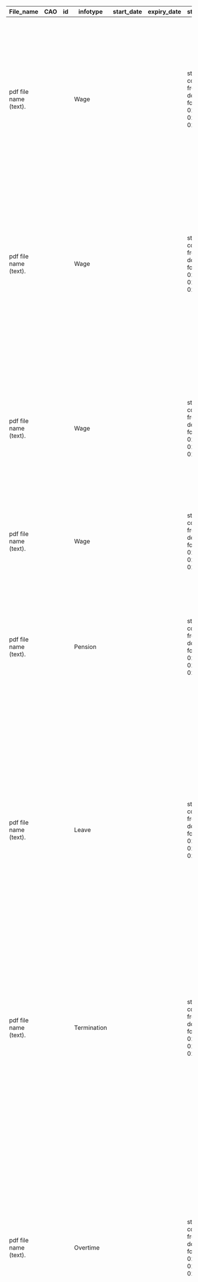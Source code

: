 | File_name | CAO | id | infotype | start_date | expiry_date | start_date_contract | expiry_date_contract | date_of_formal_notification | TTW | jobgroup | salary_1 | salary_1_unit | salary_1_startdate | salary_increment_1 | salary_2 | salary_2_unit | salary_2_startdate | salary_increment_2 | salary_3 | salary_3_unit | salary_3_startdate | salary_increment_3 | salary_4 | salary_4_unit | salary_4_startdate | salary_increment_4 | salary_5 | salary_5_unit | salary_5_startdate | salary_increment_5 | salary_6 | salary_6_unit | salary_6_startdate | salary_increment_6 | salary_7 | salary_7_unit | salary_7_startdate | salary_increment_7 | more_salaries | salary_note | salary_age_group | pension_premium_basic | pension_premium_plus | retire_age_basic | retire_age_plus | pension_age_group | maternity_leave | maternity_pay | maternity_note | vacation_time | vacation_unit | vacation_note | term_period_employer | term_employer_note | term_period_worker | term_worker_note | probation_period | probation_note | overtime_compensation | max_hrs | min_hrs | shift_compensation | overtime_allowance_min | overtime_allowance_max | training |
| --- | --- | --- | --- | --- | --- | --- | --- | --- | --- | --- | --- | --- | --- | --- | --- | --- | --- | --- | --- | --- | --- | --- | --- | --- | --- | --- | --- | --- | --- | --- | --- | --- | --- | --- | --- | --- | --- | --- | --- | --- | --- | --- | --- | --- | --- | --- | --- | --- | --- | --- | --- | --- | --- | --- | --- | --- | --- | --- | --- | --- | --- | --- | --- | --- | --- |
| pdf file name (text). |  |  | Wage |  |  | start date of contract usually on front page (date in dd/mm/yyyy format). Ex: 01/04/2019; 01/01/2017; 01/07/2018 | end date of contract usually on front page (date in dd/mm/yyyy format). Ex: 31/01/2023; 31/03/2019; 28/02/2014 |  | In pdf file name. (boolean: Yes/No). Ex: Yes; No | all information about first jobgroup. Often mentioned in wage table as column titles (number or text). Ex: I=Statutory minimum wage (WML); F-21-5; 65-12-57 | Salary of the first job group listed in the first wage table. This is usually the first wage in that table. (number). Ex: 13,17; 21,59; 9,58 | Unit of the salary values in the first wage table. (text). Ex: hourly; monthly | start date of first wage table (date in dd/mm/yyyy format). Ex: 01/01/2018; 01/01/2017; 01/07/2010 | Percentage increase of salaries in the first wage table. (number with % - may appear outside the table, often near the Dutch words for increase such as “verhoging” or “loonsverhoging”). Ex: 1%; 3%; 10,5% | Salary of the first job group listed in the second wage table. This is usually the first wage in that table. (number). Ex: 13,17; 21,59; 9,58 | Unit of the salary values in the second wage table. (text). Ex: hourly; monthly | start date of second wage table (date in dd/mm/yyyy format). Ex: 01/01/2018; 01/01/2017; 01/07/2010 | Percentage increase of salaries in the second wage table. (number with % - may appear outside the table, often near the Dutch words for increase such as “verhoging” or “loonsverhoging”). Ex: 1%; 3%; 10,5% | Salary of the first job group listed in the third wage table. This is usually the first wage in that table. (number). Ex: 13,17; 21,59; 9,58 | Unit of the salary values in the third wage table. (text). Ex: hourly; monthly | start date of third wage table (date in dd/mm/yyyy format). Ex: 01/01/2018; 01/01/2017; 01/07/2010 | Percentage increase of salaries in the third wage table. (number with % - may appear outside the table, often near the Dutch words for increase such as “verhoging” or “loonsverhoging”). Ex: 1%; 3%; 10,5% | Salary of the first job group listed in the fourth wage table. This is usually the first wage in that table. (number). Ex: 13,17; 21,59; 9,58 | Unit of the salary values in the fourth wage table. (text). Ex: hourly; monthly | start date of fourth wage table (date in dd/mm/yyyy format). Ex: 01/01/2018; 01/01/2017; 01/07/2010 | Percentage increase of salaries in the fourth wage table. (number with % - may appear outside the table, often near the Dutch words for increase such as “verhoging” or “loonsverhoging”). Ex: 1%; 3%; 10,5% | Salary of the first job group listed in the fifth wage table. This is usually the first wage in that table. (number). Ex: 13,17; 21,59; 9,58 | Unit of the salary values in the fifth wage table. (text). Ex: hourly; monthly | start date of fifth wage table (date in dd/mm/yyyy format). Ex: 01/01/2018; 01/01/2017; 01/07/2010 | Percentage increase of salaries in the fifth wage table. (number with % - may appear outside the table, often near the Dutch words for increase such as “verhoging” or “loonsverhoging”). Ex: 1%; 3%; 10,5% | Salary of the first job group listed in the sixth wage table. This is usually the first wage in that table. (number). Ex: 13,17; 21,59; 9,58 | Unit of the salary values in the sixth wage table. (text). Ex: hourly; monthly | start date of sixth wage table (date in dd/mm/yyyy format). Ex: 01/01/2018; 01/01/2017; 01/07/2010 | Percentage increase of salaries in the sixth wage table. (number with % - may appear outside the table, often near the Dutch words for increase such as “verhoging” or “loonsverhoging”). Ex: 1%; 3%; 10,5% | Salary of the first job group listed in the seventh wage table. This is usually the first wage in that table. (number). Ex: 13,17; 21,59; 9,58 | Unit of the salary values in the seventh wage table. (text). Ex: hourly; monthly | start date of seventh wage table (date in dd/mm/yyyy format). Ex: 01/01/2018; 01/01/2017; 01/07/2010 | Percentage increase of salaries in the seventh wage table (number with %). May appear outside the table, often near the Dutch words for increase such as “verhoging” or “loonsverhoging”. Ex: 1%; 3%; 10,5% | Does the CAO file contain additional basic/normal wage tables beyond the 7 already extracted? (Boolean: Yes/No). Ex: Yes; No | All additional context related to salary interpretation not covered in other fields (text). Ex: Youth salary scales phased out from 2014; Hourly wage = monthly salary / 156; Classification via FWG® system; Introductory salary scales abolished as of 2013 | Age group the salary tables apply to, considering only workers aged 21 and older (text). Ex: 21 years and older; 22 years and olders |  |  |  |  |  |  |  |  |  |  |  |  |  |  |  |  |  |  |  |  |  |  |  |  |
| pdf file name (text). |  |  | Wage |  |  | start date of contract usually on front page (date in dd/mm/yyyy format). Ex: 01/04/2019; 01/01/2017; 01/07/2018 | end date of contract usually on front page (date in dd/mm/yyyy format). Ex: 31/01/2023; 31/03/2019; 28/02/2014 |  | In pdf file name. (boolean: Yes/No). Ex: Yes; No | all information about second jobgroup. Often mentioned in wage table as column titles (number or text). Ex: I=Statutory minimum wage (WML); F-21-5; 65-12-57 | Salary of the second job group listed in the first wage table. This is usually the first wage in that table. (number). Ex: 13,17; 21,59; 9,58 | Unit of the salary values in the first wage table. (text). Ex: hourly; monthly | start date of first wage table (date in dd/mm/yyyy format). Ex: 01/01/2018; 01/01/2017; 01/07/2010 | Percentage increase of salaries in the first wage table. (number with % - may appear outside the table, often near the Dutch words for increase such as “verhoging” or “loonsverhoging”). Ex: 1%; 3%; 10,5% | Salary of the second job group listed in the second wage table. This is usually the first wage in that table. (number). Ex: 13,17; 21,59; 9,58 | Unit of the salary values in the second wage table. (text). Ex: hourly; monthly | start date of second wage table (date in dd/mm/yyyy format). Ex: 01/01/2018; 01/01/2017; 01/07/2010 | Percentage increase of salaries in the second wage table. (number with % - may appear outside the table, often near the Dutch words for increase such as “verhoging” or “loonsverhoging”). Ex: 1%; 3%; 10,5% | Salary of the second job group listed in the third wage table. This is usually the first wage in that table. (number). Ex: 13,17; 21,59; 9,58 | Unit of the salary values in the third wage table. (text). Ex: hourly; monthly | start date of third wage table (date in dd/mm/yyyy format). Ex: 01/01/2018; 01/01/2017; 01/07/2010 | Percentage increase of salaries in the third wage table. (number with % - may appear outside the table, often near the Dutch words for increase such as “verhoging” or “loonsverhoging”). Ex: 1%; 3%; 10,5% | Salary of the second job group listed in the fourth wage table. This is usually the first wage in that table. (number). Ex: 13,17; 21,59; 9,58 | Unit of the salary values in the fourth wage table. (text). Ex: hourly; monthly | start date of fourth wage table (date in dd/mm/yyyy format). Ex: 01/01/2018; 01/01/2017; 01/07/2010 | Percentage increase of salaries in the fourth wage table. (number with % - may appear outside the table, often near the Dutch words for increase such as “verhoging” or “loonsverhoging”). Ex: 1%; 3%; 10,5% | Salary of the second job group listed in the fifth wage table. This is usually the first wage in that table. (number). Ex: 13,17; 21,59; 9,58 | Unit of the salary values in the fifth wage table. (text). Ex: hourly; monthly | start date of fifth wage table (date in dd/mm/yyyy format). Ex: 01/01/2018; 01/01/2017; 01/07/2010 | Percentage increase of salaries in the fifth wage table. (number with % - may appear outside the table, often near the Dutch words for increase such as “verhoging” or “loonsverhoging”). Ex: 1%; 3%; 10,5% | Salary of the second job group listed in the sixth wage table. This is usually the first wage in that table. (number). Ex: 13,17; 21,59; 9,58 | Unit of the salary values in the sixth wage table. (text). Ex: hourly; monthly | start date of sixth wage table (date in dd/mm/yyyy format). Ex: 01/01/2018; 01/01/2017; 01/07/2010 | Percentage increase of salaries in the sixth wage table. (number with % - may appear outside the table, often near the Dutch words for increase such as “verhoging” or “loonsverhoging”). Ex: 1%; 3%; 10,5% | Salary of the second job group listed in the seventh wage table. This is usually the first wage in that table. (number). Ex: 13,17; 21,59; 9,58 | Unit of the salary values in the seventh wage table. (text). Ex: hourly; monthly | start date of seventh wage table (date in dd/mm/yyyy format). Ex: 01/01/2018; 01/01/2017; 01/07/2010 | Percentage increase of salaries in the seventh wage table (number with %). May appear outside the table, often near the Dutch words for increase such as “verhoging” or “loonsverhoging”. Ex: 1%; 3%; 10,5% | Does the CAO file contain additional basic/normal wage tables beyond the 7 already extracted? (Boolean: Yes/No). Ex: Yes; No | All additional context related to salary interpretation not covered in other fields (text). Ex: Youth salary scales phased out from 2014; Hourly wage = monthly salary / 156; Classification via FWG® system; Introductory salary scales abolished as of 2013 | Age group the salary tables apply to, considering only workers aged 21 and older (text). Ex: 21 years and older; 22 years and olders |  |  |  |  |  |  |  |  |  |  |  |  |  |  |  |  |  |  |  |  |  |  |  |  |
| pdf file name (text). |  |  | Wage |  |  | start date of contract usually on front page (date in dd/mm/yyyy format). Ex: 01/04/2019; 01/01/2017; 01/07/2018 | end date of contract usually on front page (date in dd/mm/yyyy format). Ex: 31/01/2023; 31/03/2019; 28/02/2014 |  | In pdf file name. (boolean: Yes/No). Ex: Yes; No | all information about third jobgroup. Often mentioned in wage table as column titles (number or text). Ex: I=Statutory minimum wage (WML); F-21-5; 65-12-57 | Salary of the third job group listed in the first wage table. This is usually the first wage in that table. (number). Ex: 13,17; 21,59; 9,58 | Unit of the salary values in the first wage table. (text). Ex: hourly; monthly | start date of first wage table (date in dd/mm/yyyy format). Ex: 01/01/2018; 01/01/2017; 01/07/2010 | Percentage increase of salaries in the first wage table. (number with % - may appear outside the table, often near the Dutch words for increase such as “verhoging” or “loonsverhoging”). Ex: 1%; 3%; 10,5% | Salary of the third job group listed in the second wage table. This is usually the first wage in that table. (number). Ex: 13,17; 21,59; 9,58 | Unit of the salary values in the second wage table. (text). Ex: hourly; monthly | start date of second wage table (date in dd/mm/yyyy format). Ex: 01/01/2018; 01/01/2017; 01/07/2010 | Percentage increase of salaries in the second wage table. (number with % - may appear outside the table, often near the Dutch words for increase such as “verhoging” or “loonsverhoging”). Ex: 1%; 3%; 10,5% | Salary of the third job group listed in the third wage table. This is usually the first wage in that table. (number). Ex: 13,17; 21,59; 9,58 | Unit of the salary values in the third wage table. (text). Ex: hourly; monthly | start date of third wage table (date in dd/mm/yyyy format). Ex: 01/01/2018; 01/01/2017; 01/07/2010 | Percentage increase of salaries in the third wage table. (number with % - may appear outside the table, often near the Dutch words for increase such as “verhoging” or “loonsverhoging”). Ex: 1%; 3%; 10,5% | Salary of the third job group listed in the fourth wage table. This is usually the first wage in that table. (number). Ex: 13,17; 21,59; 9,58 | Unit of the salary values in the fourth wage table. (text). Ex: hourly; monthly | start date of fourth wage table (date in dd/mm/yyyy format). Ex: 01/01/2018; 01/01/2017; 01/07/2010 | Percentage increase of salaries in the fourth wage table. (number with % - may appear outside the table, often near the Dutch words for increase such as “verhoging” or “loonsverhoging”). Ex: 1%; 3%; 10,5% | Salary of the third job group listed in the fifth wage table. This is usually the first wage in that table. (number). Ex: 13,17; 21,59; 9,58 | Unit of the salary values in the fifth wage table. (text). Ex: hourly; monthly | start date of fifth wage table (date in dd/mm/yyyy format). Ex: 01/01/2018; 01/01/2017; 01/07/2010 | Percentage increase of salaries in the fifth wage table. (number with % - may appear outside the table, often near the Dutch words for increase such as “verhoging” or “loonsverhoging”). Ex: 1%; 3%; 10,5% | Salary of the third job group listed in the sixth wage table. This is usually the first wage in that table. (number). Ex: 13,17; 21,59; 9,58 | Unit of the salary values in the sixth wage table. (text). Ex: hourly; monthly | start date of sixth wage table (date in dd/mm/yyyy format). Ex: 01/01/2018; 01/01/2017; 01/07/2010 | Percentage increase of salaries in the sixth wage table. (number with % - may appear outside the table, often near the Dutch words for increase such as “verhoging” or “loonsverhoging”). Ex: 1%; 3%; 10,5% | Salary of the third job group listed in the seventh wage table. This is usually the first wage in that table. (number). Ex: 13,17; 21,59; 9,58 | Unit of the salary values in the seventh wage table. (text). Ex: hourly; monthly | start date of seventh wage table (date in dd/mm/yyyy format). Ex: 01/01/2018; 01/01/2017; 01/07/2010 | Percentage increase of salaries in the seventh wage table (number with %). May appear outside the table, often near the Dutch words for increase such as “verhoging” or “loonsverhoging”. Ex: 1%; 3%; 10,5% | Does the CAO file contain additional basic/normal wage tables beyond the 7 already extracted? (Boolean: Yes/No). Ex: Yes; No | All additional context related to salary interpretation not covered in other fields (text). Ex: Youth salary scales phased out from 2014; Hourly wage = monthly salary / 156; Classification via FWG® system; Introductory salary scales abolished as of 2013 | Age group the salary tables apply to, considering only workers aged 21 and older (text). Ex: 21 years and older; 22 years and olders |  |  |  |  |  |  |  |  |  |  |  |  |  |  |  |  |  |  |  |  |  |  |  |  |
| pdf file name (text). |  |  | Wage |  |  | start date of contract usually on front page (date in dd/mm/yyyy format). Ex: 01/04/2019; 01/01/2017; 01/07/2018 | end date of contract usually on front page (date in dd/mm/yyyy format). Ex: 31/01/2023; 31/03/2019; 28/02/2014 |  | In pdf file name. (boolean: Yes/No). Ex: Yes; No | … | … | … | … | … | … | … | … | … | … | … | … | … | … | … | … | … | … | … | … | … | … | … | … | … | … | … | … | … | … | … | … |  |  |  |  |  |  |  |  |  |  |  |  |  |  |  |  |  |  |  |  |  |  |  |  |
| pdf file name (text). |  |  | Pension |  |  | start date of contract usually on front page (date in dd/mm/yyyy format). Ex: 01/04/2019; 01/01/2017; 01/07/2018 | end date of contract usually on front page (date in dd/mm/yyyy format). Ex: 31/01/2023; 31/03/2019; 28/02/2014 |  | In pdf file name. (boolean: Yes/No). Ex: Yes; No |  |  |  |  |  |  |  |  |  |  |  |  |  |  |  |  |  |  |  |  |  |  |  |  |  |  |  |  |  |  |  |  | All information related to the basic pension premium and scheme (text). Ex: 50% of the pension premium will be paid by the employee; The pension scheme follows the rules of Stichting Bedrijfstakpensioenfonds; Employees aged 21 to 68 are registered with the Food Industry Pension Fund; The RVU allows early retirement up to AOW age if certain conditions are met | All information related to additional or “plus” pension premiums, including age-related schemes like the Generation Policy and changes in contribution percentages (text). Ex: Pension premium increased to 21,4% in 2021, split evenly between employer and employee; Generation Policy applies to workers aged 60+ between 2018 and 2023; 0,2% premium increase for employees offset by wage increase on 1-6-2021 | Retirement age for the basic pension scheme (text or number). Ex: 67; 68; 67–68 | Retirement age for the additional or “plus” pension premium scheme (text or number). Ex: 65; 68; 66–68 | Age group eligible for the pension scheme (text). Ex: 21 years and older; 22 years and older |  |  |  |  |  |  |  |  |  |  |  |  |  |  |  |  |  |  |  |
| pdf file name (text). |  |  | Leave |  |  | start date of contract usually on front page (date in dd/mm/yyyy format). Ex: 01/04/2019; 01/01/2017; 01/07/2018 | end date of contract usually on front page (date in dd/mm/yyyy format). Ex: 31/01/2023; 31/03/2019; 28/02/2014 |  | In pdf file name. (boolean: Yes/No). Ex: Yes; No |  |  |  |  |  |  |  |  |  |  |  |  |  |  |  |  |  |  |  |  |  |  |  |  |  |  |  |  |  |  |  |  |  |  |  |  |  | All information related to the duration of maternity, adoption, or child-related leave (text). Ex: 5 days of paid maternity leave; At least 16 weeks; Additional 4 weeks in case of multiple births; Up to 5 weeks extra within 6 months after birth | All available information about salary, benefits, or compensation during maternity, adoption, or child-related leave (text). Include both employer and UWV contributions. Ex: 100% paid by employer; 70% UWV benefit; 100% of maximum daily wage | All additional context related to maternity/ adoption/ child-related leave rules not covered in other fields (text). Include among other things rights, accruals, flexibility, partner substitution, and legal protections. Ex: Vacation accrues during leave; Leave may be split; Partner receives remaining leave if employee dies; 1 hour weekly reduction after birth | All available information about the amount of vacation or holiday time employees are entitled to (number or text). Include base and extra entitlements. Ex: 0.0769; 192; 20 | Unit or accrual structure of the vacation time reported in the previous column "vacation_time" (text). Be precise about whether it’s hours, days, or a formula-based accrual. Ex: hours per vacation year; days per full-time contract | All additional vacation/ holiday-related information not covered in other fields (text). Include accrual rules, holiday years, age/tenure-based bonuses, payout terms, and holiday allowance rules. Ex: Holiday year runs June–May; 8% holiday allowance; 3 weeks of consecutive vacation; 5 extra days after 40 years of service |  |  |  |  |  |  |  |  |  |  |  |  |  |
| pdf file name (text). |  |  | Termination |  |  | start date of contract usually on front page (date in dd/mm/yyyy format). Ex: 01/04/2019; 01/01/2017; 01/07/2018 | end date of contract usually on front page (date in dd/mm/yyyy format). Ex: 31/01/2023; 31/03/2019; 28/02/2014 |  | In pdf file name. (boolean: Yes/No). Ex: Yes; No |  |  |  |  |  |  |  |  |  |  |  |  |  |  |  |  |  |  |  |  |  |  |  |  |  |  |  |  |  |  |  |  |  |  |  |  |  |  |  |  |  |  |  | All information about the notice period duration or unit for employer-initiated contract termination (text). Include special rules based on age, start date, or contract length. Ex: 1 month for contracts longer than 6 months; 4 weeks for employees with 10–15 years of service; Statutory period applies if longer than agreed term | All other information about employer-initiated contract termination not covered in the previous column "term_period_employer" (text). Include legal references, conditions, exceptions, or case-specific rules. Ex: Civil Code provisions apply; Prior employment counts toward service years; Periods may be defined in months or 4-week cycles | All information about the notice period duration or unit for worker-initiated contract termination (text). Include special rules based on age, start date, or contract length. Ex: 1 week if less than 2 years employed; 10 days; 6 weeks max based on age and service duration | All other information about worker-initiated contract termination not covered in the previous column "term_period_worker" (text). Include conditions, exceptions, legal references, or case-specific clauses. Ex: Old rule applies for employees aged 45+ as of Jan 1, 1999; Starting date for notice is always a Saturday | All information about the length or conditions of the probation period for new workers (text). Include all relevant rules based on contract length or type. Ex: 2 months for indefinite contracts; No trial period if contract ≤ 6 months; 1 month max for fixed-term contracts between 6 and 24 months | All other information about the probation period not covered in the previous column "probation_period" (text). Include references to conditions, exceptions, legal references, case-specific clauses or when probation is disallowed. Ex: Trial period only allowed if new role involves substantially different responsibilities; Article 7:652 of the Civil Code applies |  |  |  |  |  |  |  |
| pdf file name (text). |  |  | Overtime |  |  | start date of contract usually on front page (date in dd/mm/yyyy format). Ex: 01/04/2019; 01/01/2017; 01/07/2018 | end date of contract usually on front page (date in dd/mm/yyyy format). Ex: 31/01/2023; 31/03/2019; 28/02/2014 |  | In pdf file name. (boolean: Yes/No). Ex: Yes; No |  |  |  |  |  |  |  |  |  |  |  |  |  |  |  |  |  |  |  |  |  |  |  |  |  |  |  |  |  |  |  |  |  |  |  |  |  |  |  |  |  |  |  |  |  |  |  |  |  | All information about overtime pay or compensation, including units, percentages, and whether compensation is given in time or money (text). Include legal rules, employer-specific clauses, and time limits. Ex: 35% surcharge on basic hourly wage; Paid time off within 4 weeks; 100% of hourly wage plus overtime premium; Overtime after 152 hours per period | All information about the maximum allowed working hours or overtime hours, including what type of time it applies to and for which worker categories (text). Ex: 12 hours per day; Max 10 hours of overtime per week; 36 hours max overtime per 3 pay periods; 52-hour weekly average if salary exceeds IP number 74 | All information about the minimum required number of hours, days, weeks, or months to be worked, including units and reference periods (text). Ex: 24 hours per week; 8 hours per day minimum; 20 working days per month | All information about shift-based work and related compensation, including night, evening, early morning, and weekend shifts (text). Include hours, pay surcharges, limitations, and scheduling rules. Ex: 25% surcharge from 8pm–10pm; 50% surcharge between 10pm–6am; Night shift defined as work between 00:00 and 06:00; Max 20 shifts per 4-week period | All information about the minimum allowance for overtime or night shift work, including duration, compensation, and applicable legal limits (text). Ex: At least 4.5-hour shift to qualify for night compensation; Minimum 1 paid break for shifts covering 00:00–06:00; 16 night shifts over 16 weeks triggers lower working hour threshold | All information about the maximum allowance for overtime or night shift work, including duration, compensation, and applicable legal limits (text). (text). Ex: Max 12 hours per day; Max 43 night shifts in 16 weeks; Max 36 overtime hours per 3 pay periods; Working time averaged over 13 weeks not to exceed 48 hours |  |
| pdf file name (text). |  |  | Training |  |  | start date of contract usually on front page (date in dd/mm/yyyy format). Ex: 01/04/2019; 01/01/2017; 01/07/2018 | end date of contract usually on front page (date in dd/mm/yyyy format). Ex: 31/01/2023; 31/03/2019; 28/02/2014 |  | In pdf file name. (boolean: Yes/No). Ex: Yes; No |  |  |  |  |  |  |  |  |  |  |  |  |  |  |  |  |  |  |  |  |  |  |  |  |  |  |  |  |  |  |  |  |  |  |  |  |  |  |  |  |  |  |  |  |  |  |  |  |  |  |  |  |  |  |  | All information related to training, development, or education for employees or employers (text). Include training rights, budgets, mandatory recognition, funding percentages, and types of courses. Ex: Minimum 2% of annual payroll must be used for training; POB budget of €175 per year; Dutch language course and vocational training; Only recognized training companies may provide internships |
